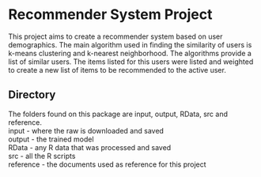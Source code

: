 # Recommender System Project

This project aims to create a recommender system based on user demographics. The main algorithm used in finding the similarity of users is k-means clustering and k-nearest neighborhood.
The algorithms provide a list of similar users. The items listed for this users were listed and weighted to create a new list of items to be recommended to the active user.

## Directory
The folders found on this package are input, output, RData, src and reference.  
input - where the raw is downloaded and saved  
output - the trained model  
RData - any R data that was processed and saved  
src - all the R scripts  
reference - the documents used as reference for this project  

